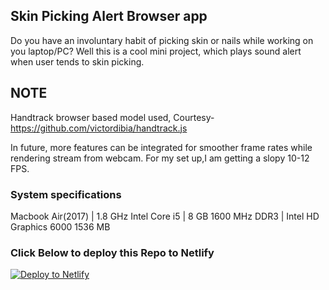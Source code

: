 ## Skin Picking Alert Browser app
Do you have an involuntary habit of picking skin or nails while working on you laptop/PC? Well this is a cool mini project, which plays sound alert when user tends to skin picking.

## NOTE
Handtrack browser based model used, Courtesy- https://github.com/victordibia/handtrack.js

In future, more features can be integrated for smoother frame rates while rendering stream from webcam. For my set up,I am getting a slopy 10-12 FPS.
### System specifications
Macbook Air(2017) |
1.8 GHz Intel Core i5 |
8 GB 1600 MHz DDR3 |
Intel HD Graphics 6000 1536 MB

### Click Below to deploy this Repo to Netlify


[![Deploy to Netlify](https://www.netlify.com/img/deploy/button.svg)](https://app.netlify.com/start/deploy?repository=https://github.com/kshitijzutshi/skin-picking-alert)
